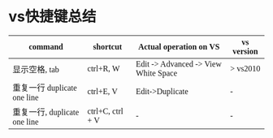 # vs快捷键总结

<font face="Microsoft YaHei">

command | shortcut | Actual operation on VS | vs version
---|---|---|---
显示空格, tab | ctrl+R, W | Edit -> Advanced -> View White Space |  > vs2010
重复一行 duplicate one line |  ctrl+E, V | Edit->Duplicate |  -
重复一行, duplicate one line | ctrl+C, ctrl + V | - | -